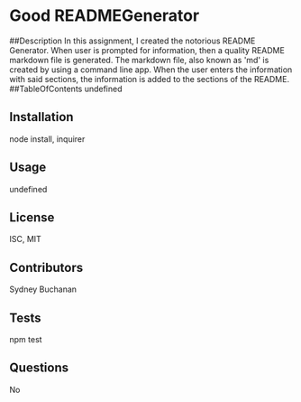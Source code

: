 # Good READMEGenerator

##Description
In this assignment, I created the notorious README Generator. When user is prompted for information, then a quality README markdown file is generated. The markdown file, also known as 'md' is created by using a command line app. When the user enters the information with said sections, the information is added to the sections of the README.
##TableOfContents
undefined

## Installation

node install, inquirer

## Usage

undefined

## License

ISC, MIT

## Contributors

Sydney Buchanan

## Tests

npm test

## Questions

No
